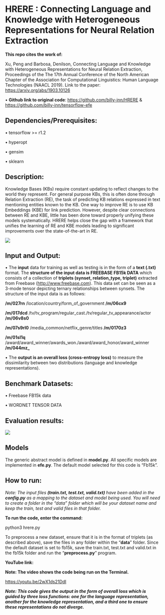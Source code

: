 # **HRERE : Connecting Language and Knowledge with Heterogeneous Representations for Neural Relation Extraction**
**This repo cites the work of:**

Xu, Peng and Barbosa, Denilson, Connecting Language and Knowledge with Heterogeneous Representations for Neural Relation Extraction, Proceedings of the The 17th Annual Conference of the North American Chapter of the Association for Computational Linguistics: Human Language Technologies (NAACL 2019). Link to the paper: https://arxiv.org/abs/1903.10126  

•	**Github link to original code**: https://github.com/billy-inn/HRERE & https://github.com/billy-inn/tensorflow-efe


## Dependencies/Prerequisites:

•	tensorflow >= r1.2

•	hyperopt

•	gensim

•	sklearn

## **Description:**
Knowledge Bases (KBs) require constant updating to reflect changes to the world they represent. For general purpose KBs, this is often done through Relation Extraction (RE), the task of predicting KB relations expressed in text mentioning entities known to the KB. One way to improve RE is to use KB Embeddings (KBE) for link prediction. However, despite clear connections between RE and KBE, little has been done toward properly unifying these models systematically. HRERE helps close the gap with a framework that unifies the learning of RE and KBE models leading to significant improvements over the state-of-the-art in RE.

 ![](https://github.com/devinaarvind/ditk/blob/develop/extraction/relation/HRERE/images/hrere.png)


## **Input and Output:**
•	The **input** data for training as well as testing is in the form of a **text (.txt)** format. The **structure of the input data is FREEBASE FB15k DATA** which consists of a collection of **triplets (synset, relation_type, triplet)** extracted from Freebase (http://www.freebase.com). This data set can be seen as a 3-mode tensor depicting ternary relationships between synsets. The structure of the input data is as follows:

**/m/027rn**	/location/country/form_of_government	**/m/06cx9**

**/m/017dcd**	/tv/tv_program/regular_cast./tv/regular_tv_appearance/actor	**/m/06v8s0**

**/m/07s9rl0**	/media_common/netflix_genre/titles	**/m/0170z3**

**/m/01sl1q**	/award/award_winner/awards_won./award/award_honor/award_winner	**/m/044mz_**
 


•	The **output is an overall loss (cross-entropy loss)** to measure the dissimilarity between two distributions (language and knowledge representations).

## **Benchmark Datasets:**
•	Freebase FB15k data

•	WORDNET TENSOR DATA

## **Evaluation results:**

 ![](https://github.com/devinaarvind/ditk/blob/develop/extraction/relation/HRERE/images/hrere_metrics.png)
 

## **Models**
The generic abstract model is defined in **model.py**. All specific models are implemented in **efe.py**. The default model selected for this code is “Fb15k”.

## How to run:

_Note: The input files **(train.txt, test.txt, valid.txt)** have been added in the **config.py** as a mapping to the dataset and model being used. You will need to create a folder in the “data” folder which will be your dataset name and keep the train, test and valid files in that folder._

**To run the code, enter the command:**

python3 hrere.py

To preprocess a new dataset, ensure that it is in the format of triplets (as described above),  save the files in any folder within the “**data**” folder. Since the default dataset is set to fb15k, save the train.txt, test.txt and valid.txt in the fb15k folder and run the “**preprocess.py**” program.  

**YouTube link:**

**Note: The video shows the code being run on the Terminal.**

https://youtu.be/2wX1ds21DdI

**_Note: This code gives the output in the form of overall loss which is guided by three loss functions: one for the language representation, another for the knowledge representation, and a third one to ensure these representations do not diverge._** 
